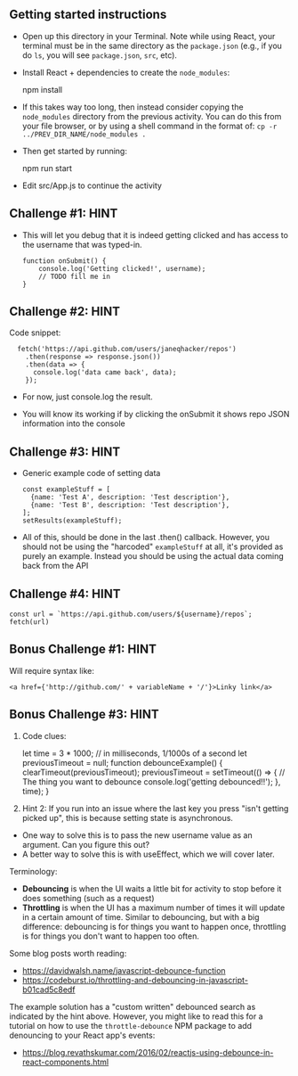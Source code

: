 Getting started instructions
---------------------------------------------------------

- Open up this directory in your Terminal.  Note while using React, your
  terminal must be in the same directory as the `package.json` (e.g., if
  you do `ls`, you will see `package.json`, `src`, etc).

- Install React + dependencies to create the `node_modules`:

    npm install

- If this takes way too long, then instead consider copying the `node_modules`
  directory from the previous activity. You can do this from your file browser,
  or by using a shell command in the format of:
    `cp -r ../PREV_DIR_NAME/node_modules .`

- Then get started by running:

    npm run start

- Edit src/App.js to continue the activity





Challenge #1: HINT
---------------------------------------------------------

- This will let you debug that it is indeed getting clicked and has access to
  the username that was typed-in.


      function onSubmit() {
          console.log('Getting clicked!', username);
          // TODO fill me in
      }


Challenge #2: HINT
---------------------------------------------------------

Code snippet:

      fetch('https://api.github.com/users/janeqhacker/repos')
        .then(response => response.json())
        .then(data => {
          console.log('data came back', data);
        });

- For now, just console.log the result.

- You will know its working if by clicking the onSubmit it shows repo JSON
  information into the console


Challenge #3: HINT
---------------------------------------------------------


- Generic example code of setting data

      const exampleStuff = [
        {name: 'Test A', description: 'Test description'},
        {name: 'Test B', description: 'Test description'},
      ];
      setResults(exampleStuff);


- All of this, should be done in the last .then() callback. However, you should
  not be using the "harcoded" `exampleStuff` at all, it's provided as purely an
  example. Instead you should be using the actual data coming back from the API



Challenge #4: HINT
---------------------------------------------------------


    const url = `https://api.github.com/users/${username}/repos`;
    fetch(url)



Bonus Challenge #1: HINT
---------------------------------------------------------

Will require syntax like:

    <a href={'http://github.com/' + variableName + '/'}>Linky link</a>



Bonus Challenge #3: HINT
---------------------------------------------------------

1. Code clues:

      let time = 3 * 1000; // in milliseconds, 1/1000s of a second
      let previousTimeout = null;
      function debounceExample() {
        clearTimeout(previousTimeout);
        previousTimeout = setTimeout(() => {
            // The thing you want to debounce
            console.log('getting debounced!!');
        }, time);
      }

2. Hint 2: If you run into an issue where the last key you press "isn't getting
picked up", this is because setting state is asynchronous.
  - One way to solve this is to pass the new username value as an argument. Can
    you figure this out?
  - A better way to solve this is with useEffect, which we will cover later.


Terminology:

- **Debouncing** is when the UI waits a little bit for activity to stop before
  it does something (such as a request)
- **Throttling** is when the UI has a maximum number of times it will update in
  a certain amount of time. Similar to debouncing, but with a big difference:
  debouncing is for things you want to happen once, throttling is for things
  you don't want to happen too often.

Some blog posts worth reading:

- <https://davidwalsh.name/javascript-debounce-function>
- <https://codeburst.io/throttling-and-debouncing-in-javascript-b01cad5c8edf>

The example solution has a "custom written" debounced search as indicated by
the hint above. However, you might like to read this for a tutorial on how to
use the `throttle-debounce` NPM package to add denouncing to your React app's
events:
- <https://blog.revathskumar.com/2016/02/reactjs-using-debounce-in-react-components.html>
